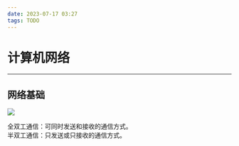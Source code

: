 ```yaml
---
date: 2023-07-17 03:27
tags: TODO
---
```


# 计算机网络

---

## 网络基础

![](网络结构.png)

全双工通信：可同时发送和接收的通信方式。  
半双工通信：只发送或只接收的通信方式。